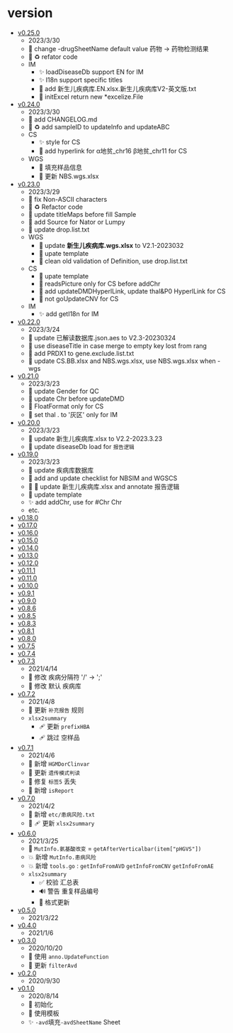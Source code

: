 # version

- [v0.25.0](6dd2042a)
  - 2023/3/30
  - :wrench: change -drugSheetName default value 药物 -> 药物检测结果
  - :art: :recycle: refator code
  - IM
    - :sparkles: loadDiseaseDb support EN for IM
    - :sparkles: I18n support specific titles
    - :bento: add 新生儿疾病库.EN.xlsx.新生儿疾病库V2-英文版.txt
    - :wrench: initExcel return new *excelize.File
- [v0.24.0](a7ed2be9)
  - 2023/3/30
  - :memo: add CHANGELOG.md
  - :art: :recycle: add sampleID to updateInfo and updateABC
  - CS
    - :sparkles: style for CS
    - :wrench: add hyperlink for α地贫_chr16 β地贫_chr11 for CS
  - WGS
    - :wrench: 填充样品信息
    - :bento: 更新 NBS.wgs.xlsx
- [v0.23.0](cccce254)
  - 2023/3/29
  - :rotating_light: fix Non-ASCII characters
  - :art: :recycle: Refactor code
  - :bug: update titleMaps before fill Sample
  - :wrench: add Source for Nator or Lumpy
  - :wrench: update drop.list.txt
  - WGS
    - :bento: update **新生儿疾病库.wgs.xlsx** to V2.1-2023032
    - :bento: upate template
    - :wrench: clean old validation of Definition, use drop.list.txt
  - CS
    - :bento: upate template
    - :wrench: readsPicture only for CS before addChr
    - :wrench: add updateDMDHyperlLink, update thal&P0 HyperlLink for CS
    - :wrench: not goUpdateCNV for CS
  - IM
    - :sparkles: add getI18n for IM
- [v0.22.0](7c651570)
  - 2023/3/24
  - :bento: update 已解读数据库.json.aes to V2.3-20230324
  - :bug: use diseaseTitle in case merge to empty key lost from rang
  - :wrench: add PRDX1 to gene.exclude.list.txt
  - :bento: update CS.BB.xlsx and NBS.wgs.xlsx, use NBS.wgs.xlsx when -wgs
- [v0.21.0](d933787d)
  - 2023/3/23
  - :wrench: update Gender for QC
  - :wrench: update Chr before updateDMD
  - :wrench: FloatFormat only for CS
  - :wrench: set thal . to '灰区' only for IM
- [v0.20.0](48049684)
  - 2023/3/23
  - :bento: update 新生儿疾病库.xlsx to V2.2-2023.3.23
  - :wrench: update diseaseDb load for `报告逻辑`
- [v0.19.0](ec53a9f6)
  - 2023/3/23
  - :memo: update 疾病库数据库
  - :memo: add and update checklist for NBSIM and WGSCS
  - :bento: :wrench: update 新生儿疾病库.xlsx and annotate 报告逻辑
  - :wrench: update template
  - :sparkles: add addChr, use for #Chr Chr
  - etc.
- [v0.18.0](2ae521de)
- [v0.17.0](ffd9a7af)
- [v0.16.0](603da653)
- [v0.15.0](124d33b8)
- [v0.14.0](2bc323f7)
- [v0.13.0](9f845d80)
- [v0.12.0](588207a2)
- [v0.11.1](63240803)
- [v0.11.0](b07955b0)
- [v0.10.0](14e3ff8f)
- [v0.9.1](794f4771)
- [v0.9.0](2c383931)
- [v0.8.6](dabcf954)
- [v0.8.5](bddfd253)
- [v0.8.3](b2bedaf6)
- [v0.8.1](aa05ac32)
- [v0.8.0](e106a4cf)
- [v0.7.5](267a0639)
- [v0.7.4](ce7d4d6d)
- [v0.7.3](e73444e1)
  - 2021/4/14
  - :wrench: 修改 疾病分隔符 '/' -> ';'
  - :wrench: 修改 默认 疾病库
- [v0.7.2](d413e74f)
  - 2021/4/8
  - :wrench: 更新 `补充报告` 规则
  - `xlsx2summary`
    - :adhesive_bandage: 更新 `prefixHBA`
    - :adhesive_bandage: 跳过 空样品
- [v0.7.1](c52bdd4f)
  - 2021/4/6
  - :wrench: 新增 `HGMDorClinvar`
  - :wrench: 更新 `遗传模式判读`
  - :bug: 修复 `标签5` 丢失
  - :wrench: 新增 `isReport`
- [v0.7.0](50462909)
  - 2021/4/2
  - :bento: 新增 `etc/患病风险.txt`
  - :wrench: :adhesive_bandage: 更新 `xlsx2summary`
- [v0.6.0](aa20750f)
  - 2021/3/25
  - :triangular_flag_on_post: `MutInfo.氨基酸改变` = `getAfterVerticalbar(item["pHGVS"])`
  - :boom: 新增 `MutInfo.患病风险`
  - :boom: 新增 `tools.go` : `getInfoFromAVD` `getInfoFromCNV` `getInfoFromAE`
  - `xlsx2summary`
    - :white_check_mark: 校验 汇总表
    - :loud_sound: 警告 重复样品编号
    - :wrench: 格式更新
- [v0.5.0](6dcdc236)
  - 2021/3/22
- [v0.4.0](20677f37)
  - 2021/1/6
- [v0.3.0](595472d2)
  - 2020/10/20
  - :wrench: 使用 `anno.UpdateFunction`
  - :wrench: 更新 `filterAvd`
- [v0.2.0](ab74f685)
  - 2020/9/30
- [v0.1.0](073d11ad)
  - 2020/8/14
  - :tada: 初始化
  - :bento: 使用模板
  - :sparkles: `-avd`填充`-avdSheetName` Sheet
